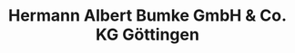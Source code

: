 ---
title: "Hermann Albert Bumke GmbH & Co. KG Göttingen"
url: /goettingen/hermann-albert-bumke-gmbh-und-co-kg-goettingen/
shop: Baumarkt
---